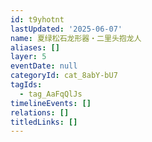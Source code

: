 ```yaml
---
id: t9yhotnt
lastUpdated: '2025-06-07'
name: 夏绿松石龙形器・二里头抱龙人
aliases: []
layer: 5
eventDate: null
categoryId: cat_8abY-bU7
tagIds:
  - tag_AaFqQlJs
timelineEvents: []
relations: []
titledLinks: []
---
```


